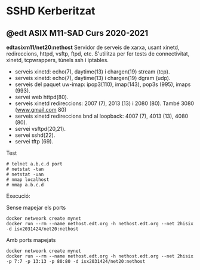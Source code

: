 # SSHD Kerberitzat
## @edt ASIX M11-SAD Curs 2020-2021

**edtasixm11/net20:nethost** Servidor de serveis de xarxa, usant xinetd, redireccions, httpd, 
  vsftp, ftpd, etc. S'utilitza per fer tests de connectivitat, xinetd, tcpwrappers, túnels ssh i iptables.

 * serveis xinetd: echo(7), daytime(13) i chargen(19) stream (tcp).
 * serveis xinetd: echo(7), daytime(13) i chargen(19) dgram (udp).
 * serveis del paquet uw-imap: ipop3(110), imap(143), pop3s (995), imaps (993).
 * servei web httpd(80).
 * serveis xinetd redireccions: 2007 (7), 2013 (13) i 2080 (80). També 3080 (www.gmail.com 80)
 * serveis xinetd redireccions bnd al loopback: 4007 (7), 4013 (13), 4080 (80).
 * servei vsftpd(20,21).
 * servei sshd(22).
 * servei tftp (69).
 
Test
```
# telnet a.b.c.d port
# netstat -tan
# netstat -uan
# nmap localhost
# nmap a.b.c.d
```

Execució:

Sense mapejar els ports
```
docker netweork create mynet
docker run --rm --name nethost.edt.org -h nethost.edt.org --net 2hisix -d isx2031424/net20:nethost
```

Amb ports mapejats
```
docker netweork create mynet
docker run --rm --name nethost.edt.org -h nethost.edt.org --net 2hisix -p 7:7 -p 13:13 -p 80:80 -d isx2031424/net20:nethost
```





